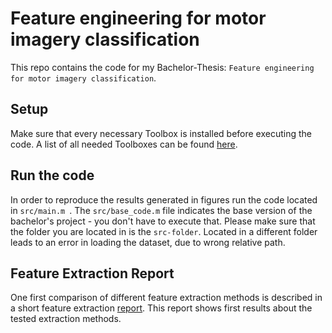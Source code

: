 # Feature engineering for motor imagery classification
This repo contains the code for my Bachelor-Thesis: `Feature engineering for motor imagery classification`.

## Setup
Make sure that every necessary Toolbox is installed before executing the code. A list of all needed Toolboxes can be found [here](https://github.com/phil3pi/feature-engineering-for-motor-imagery-classification/tree/main/docs/used-toolboxes.md).

## Run the code
In order to reproduce the results generated in figures run the code located in `src/main.m `. The `src/base_code.m` file indicates the base version of the bachelor's project - you don't have to execute that. Please make sure that the folder you are located in is the `src-folder`. Located in a different folder leads to an error in loading the dataset, due to wrong relative path.

## Feature Extraction Report
One first comparison of different feature extraction methods is described in a short feature extraction [report](https://github.com/phil3pi/feature-engineering-for-motor-imagery-classification/tree/main/docs/feature-extraction-report/feature_extraction_report.pdf). This report shows first results about the tested extraction methods.
